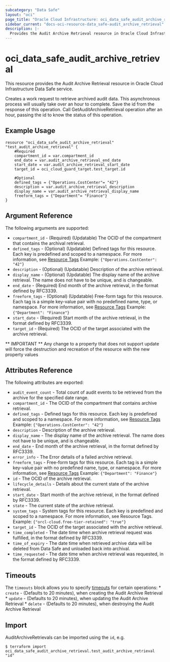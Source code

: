 ```yaml
---
subcategory: "Data Safe"
layout: "oci"
page_title: "Oracle Cloud Infrastructure: oci_data_safe_audit_archive_retrieval"
sidebar_current: "docs-oci-resource-data_safe-audit_archive_retrieval"
description: |-
  Provides the Audit Archive Retrieval resource in Oracle Cloud Infrastructure Data Safe service
---
```


# oci_data_safe_audit_archive_retrieval
This resource provides the Audit Archive Retrieval resource in Oracle Cloud Infrastructure Data Safe service.

Creates a work request to retrieve archived audit data. This asynchronous process will usually take over an hour to complete.
Save the id from the response of this operation. Call GetAuditArchiveRetrieval operation after an hour, passing the id to know the status of
this operation.


## Example Usage

```hcl
resource "oci_data_safe_audit_archive_retrieval" "test_audit_archive_retrieval" {
	#Required
	compartment_id = var.compartment_id
	end_date = var.audit_archive_retrieval_end_date
	start_date = var.audit_archive_retrieval_start_date
	target_id = oci_cloud_guard_target.test_target.id

	#Optional
	defined_tags = {"Operations.CostCenter"= "42"}
	description = var.audit_archive_retrieval_description
	display_name = var.audit_archive_retrieval_display_name
	freeform_tags = {"Department"= "Finance"}
}
```

## Argument Reference

The following arguments are supported:

* `compartment_id` - (Required) (Updatable) The OCID of the compartment that contains the archival retrieval.
* `defined_tags` - (Optional) (Updatable) Defined tags for this resource. Each key is predefined and scoped to a namespace. For more information, see [Resource Tags](https://docs.cloud.oracle.com/iaas/Content/General/Concepts/resourcetags.htm)  Example: `{"Operations.CostCenter": "42"}` 
* `description` - (Optional) (Updatable) Description of the archive retrieval.
* `display_name` - (Optional) (Updatable) The display name of the archive retrieval. The name does not have to be unique, and is changeable.
* `end_date` - (Required) End month of the archive retrieval, in the format defined by RFC3339.
* `freeform_tags` - (Optional) (Updatable) Free-form tags for this resource. Each tag is a simple key-value pair with no predefined name, type, or namespace. For more information, see [Resource Tags](https://docs.cloud.oracle.com/iaas/Content/General/Concepts/resourcetags.htm)  Example: `{"Department": "Finance"}` 
* `start_date` - (Required) Start month of the archive retrieval, in the format defined by RFC3339.
* `target_id` - (Required) The OCID of the target associated with the archive retrieval.


** IMPORTANT **
Any change to a property that does not support update will force the destruction and recreation of the resource with the new property values

## Attributes Reference

The following attributes are exported:

* `audit_event_count` - Total count of audit events to be retrieved from the archive for the specified date range.
* `compartment_id` - The OCID of the compartment that contains archive retrieval.
* `defined_tags` - Defined tags for this resource. Each key is predefined and scoped to a namespace. For more information, see [Resource Tags](https://docs.cloud.oracle.com/iaas/Content/General/Concepts/resourcetags.htm)  Example: `{"Operations.CostCenter": "42"}` 
* `description` - Description of the archive retrieval.
* `display_name` - The display name of the archive retrieval. The name does not have to be unique, and is changeable.
* `end_date` - End month of the archive retrieval, in the format defined by RFC3339.
* `error_info` - The Error details of a failed archive retrieval.
* `freeform_tags` - Free-form tags for this resource. Each tag is a simple key-value pair with no predefined name, type, or namespace. For more information, see [Resource Tags](https://docs.cloud.oracle.com/iaas/Content/General/Concepts/resourcetags.htm)  Example: `{"Department": "Finance"}` 
* `id` - The OCID of the archive retrieval.
* `lifecycle_details` - Details about the current state of the archive retrieval.
* `start_date` - Start month of the archive retrieval, in the format defined by RFC3339.
* `state` - The current state of the archive retrieval.
* `system_tags` - System tags for this resource. Each key is predefined and scoped to a namespace. For more information, see Resource Tags. Example: `{"orcl-cloud.free-tier-retained": "true"}` 
* `target_id` - The OCID of the target associated with the archive retrieval.
* `time_completed` - The date time when archive retrieval request was fulfilled, in the format defined by RFC3339.
* `time_of_expiry` - The date time when retrieved archive data will be deleted from Data Safe and unloaded back into archival.
* `time_requested` - The date time when archive retrieval was requested, in the format defined by RFC3339.

## Timeouts

The `timeouts` block allows you to specify [timeouts](https://registry.terraform.io/providers/oracle/oci/latest/docs/guides/changing_timeouts) for certain operations:
	* `create` - (Defaults to 20 minutes), when creating the Audit Archive Retrieval
	* `update` - (Defaults to 20 minutes), when updating the Audit Archive Retrieval
	* `delete` - (Defaults to 20 minutes), when destroying the Audit Archive Retrieval


## Import

AuditArchiveRetrievals can be imported using the `id`, e.g.

```
$ terraform import oci_data_safe_audit_archive_retrieval.test_audit_archive_retrieval "id"
```


